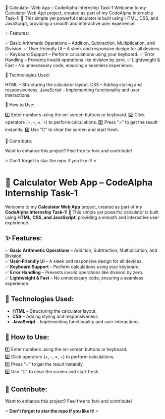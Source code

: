 🔢 Calculator Web App – CodeAlpha Internship Task-1
Welcome to my Calculator Web App project, created as part of my CodeAlpha Internship Task-1! 🚀 This simple yet powerful calculator is built using HTML, CSS, and JavaScript, providing a smooth and interactive user experience.

✨ Features:

✅ Basic Arithmetic Operations – Addition, Subtraction, Multiplication, and Division.
✅ User-Friendly UI – A sleek and responsive design for all devices.
✅ Keyboard Support – Perform calculations using your keyboard.
✅ Error Handling – Prevents invalid operations like division by zero.
✅ Lightweight & Fast – No unnecessary code, ensuring a seamless experience.

🔧 Technologies Used:

HTML – Structuring the calculator layout.
CSS – Adding styling and responsiveness.
JavaScript – Implementing functionality and user interactions.

📌 How to Use:

1️⃣ Enter numbers using the on-screen buttons or keyboard.
2️⃣ Click operators (+, -, ×, ÷) to perform calculations.
3️⃣ Press "=" to get the result instantly.
4️⃣ Use "C" to clear the screen and start fresh.


🤝 Contribute:

Want to enhance this project? Feel free to fork and contribute!

⭐ Don't forget to star the repo if you like it! ⭐

# 🔢 Calculator Web App – CodeAlpha Internship Task-1

Welcome to my **Calculator Web App** project, created as part of my **CodeAlpha Internship Task-1**! 🚀 This simple yet powerful calculator is built using **HTML, CSS, and JavaScript**, providing a smooth and interactive user experience.

## ✨ Features:

✅ **Basic Arithmetic Operations** – Addition, Subtraction, Multiplication, and Division.  
✅ **User-Friendly UI** – A sleek and responsive design for all devices.  
✅ **Keyboard Support** – Perform calculations using your keyboard.  
✅ **Error Handling** – Prevents invalid operations like division by zero.  
✅ **Lightweight & Fast** – No unnecessary code, ensuring a seamless experience.  

## 🔧 Technologies Used:

- **HTML** – Structuring the calculator layout.  
- **CSS** – Adding styling and responsiveness.  
- **JavaScript** – Implementing functionality and user interactions.  

## 📌 How to Use:

1️⃣ Enter numbers using the on-screen buttons or keyboard.  
2️⃣ Click operators (+, -, ×, ÷) to perform calculations.  
3️⃣ Press "=" to get the result instantly.  
4️⃣ Use "C" to clear the screen and start fresh.  

## 🤝 Contribute:

Want to enhance this project? Feel free to fork and contribute!  

⭐ **Don't forget to star the repo if you like it!** ⭐
